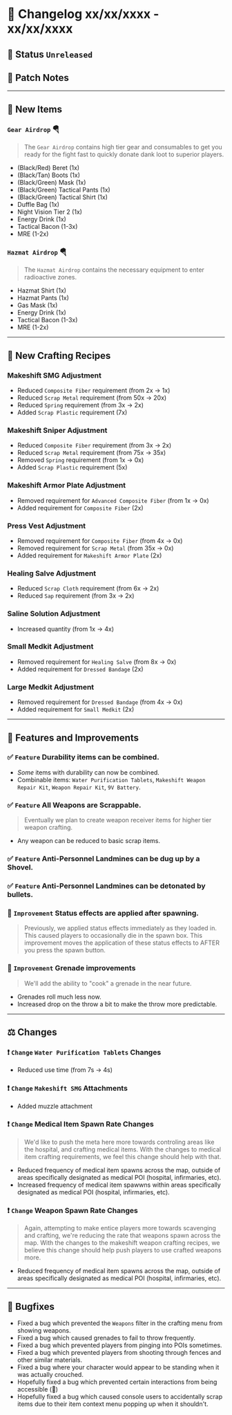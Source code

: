 # :bookmark_tabs:  Changelog xx/xx/xxxx - xx/xx/xxxx

## :red_circle: Status `Unreleased`
<!-- ## :green_circle: Status `Released` -->

## :speech_balloon: Patch Notes

________

## :gun: New Items

### `Gear Airdrop` 🪂
> The `Gear Airdrop` contains high tier gear and consumables to get you ready for the fight fast to quickly donate dank loot to superior players.

- (Black/Red) Beret (1x)
- (Black/Tan) Boots (1x)
- (Black/Green) Mask (1x)
- (Black/Green) Tactical Pants (1x)
- (Black/Green) Tactical Shirt (1x)
- Duffle Bag (1x)
- Night Vision Tier 2 (1x)
- Energy Drink (1x)
- Tactical Bacon (1-3x)
- MRE (1-2x)

### `Hazmat Airdrop` 🪂
> The `Hazmat Airdrop` contains the necessary equipment to enter radioactive zones.

- Hazmat Shirt (1x)
- Hazmat Pants (1x)
- Gas Mask (1x)
- Energy Drink (1x)
- Tactical Bacon (1-3x)
- MRE (1-2x)

________

## :thread: New Crafting Recipes

### Makeshift SMG Adjustment
- Reduced `Composite Fiber` requirement (from 2x -> 1x)
- Reduced `Scrap Metal` requirement (from 50x -> 20x)
- Reduced `Spring` requirement (from 3x -> 2x)
- Added `Scrap Plastic` requirement (7x)

### Makeshift Sniper Adjustment
- Reduced `Composite Fiber` requirement (from 3x -> 2x)
- Reduced `Scrap Metal` requirement (from 75x -> 35x)
- Removed `Spring` requirement (from 1x -> 0x)
- Added `Scrap Plastic` requirement (5x)

### Makeshift Armor Plate Adjustment
- Removed requirement for `Advanced Composite Fiber` (from 1x -> 0x)
- Added requirement for `Composite Fiber` (2x)

### Press Vest Adjustment
- Removed requirement for `Composite Fiber` (from 4x -> 0x)
- Removed requirement for `Scrap Metal` (from 35x -> 0x)
- Added requirement for `Makeshift Armor Plate` (2x)

### Healing Salve Adjustment
- Reduced `Scrap Cloth` requirement (from 6x -> 2x)
- Reduced `Sap` requirement (from 3x -> 2x)

### Saline Solution Adjustment
- Increased quantity (from 1x -> 4x)

### Small Medkit Adjustment
- Removed requirement for `Healing Salve` (from 8x -> 0x)
- Added requirement for `Dressed Bandage` (2x)

### Large Medkit Adjustment
- Removed requirement for `Dressed Bandage` (from 4x -> 0x)
- Added requirement for `Small Medkit` (2x)

________

## :loudspeaker: Features and Improvements

### :white_check_mark: `Feature` Durability items can be combined.
- *Some* items with durability can now be combined.
- Combinable items: `Water Purification Tablets`, `Makeshift Weapon Repair Kit`, `Weapon Repair Kit`, `9V Battery`.

### :white_check_mark: `Feature` All Weapons are Scrappable.
> Eventually we plan to create weapon receiver items for higher tier weapon crafting.
- Any weapon can be reduced to basic scrap items.

### :white_check_mark: `Feature` Anti-Personnel Landmines can be dug up by a Shovel.

### :white_check_mark: `Feature` Anti-Personnel Landmines can be detonated by bullets.

### :arrow_up_small: `Improvement` Status effects are applied after spawning.
> Previously, we applied status effects immediately as they loaded in. This caused players to occasionally die in the spawn box.
> This improvement moves the application of these status effects to AFTER you press the spawn button.

### :arrow_up_small: `Improvement` Grenade improvements
> We'll add the ability to "cook" a grenade in the near future.
- Grenades roll much less now.
- Increased drop on the throw a bit to make the throw more predictable.

________

## :balance_scale: Changes

### :exclamation: `Change` `Water Purification Tablets` Changes
- Reduced use time (from 7s -> 4s)

### :exclamation: `Change` `Makeshift SMG` Attachments
- Added muzzle attachment

### :exclamation: `Change` Medical Item Spawn Rate Changes
> We'd like to push the meta here more towards controling areas like the hospital, and crafting medical items.
> With the changes to medical item crafting requirements, we feel this change should help with that.
- Reduced frequency of medical item spawns across the map, outside of areas specifically designated as medical POI (hospital, infirmaries, etc).
- Increased frequency of medical item spawwns within areas specifically designated as medical POI (hospital, infirmaries, etc).

### :exclamation: `Change` Weapon Spawn Rate Changes
> Again, attempting to make entice players more towards scavenging and crafting, we're reducing the rate that weapons spawn across the map.
> With the changes to the makeshift weapon crafting recipes, we believe this change should help push players to use crafted weapons more.
- Reduced frequency of medical item spawns across the map, outside of areas specifically designated as medical POI (hospital, infirmaries, etc).

________

## :bug: Bugfixes
- Fixed a bug which prevented the `Weapons` filter in the crafting menu from showing weapons.
- Fixed a bug which caused grenades to fail to throw frequently.
- Fixed a bug which prevented players from pinging into POIs sometimes.
- Fixed a bug which prevented players from shooting through fences and other similar materials.
- Fixed a bug where your character would appear to be standing when it was actually crouched.
- Hopefully fixed a bug which prevented certain interactions from being accessible (🤞)
- Hopefully fixed a bug which caused console users to accidentally scrap items due to their item context menu popping up when it shouldn't.

